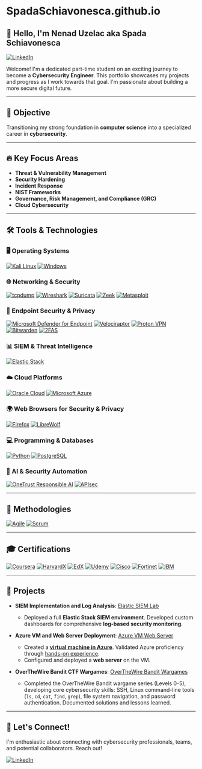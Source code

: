 # SpadaSchiavonesca.github.io

## 👋 Hello, I'm Nenad Uzelac aka Spada Schiavonesca

<a href="https://www.linkedin.com/in/nenaduzelac/" target="_blank"><img src="https://img.shields.io/badge/-LinkedIn-0A66C2?style=for-the-badge&logo=linkedin&logoColor=white" alt="LinkedIn"></a>

Welcome! I'm a dedicated part-time student on an exciting journey to become a **Cybersecurity Engineer**.  This portfolio showcases my projects and progress as I work towards that goal. I'm passionate about building a more secure digital future.

---

## 🎯 Objective

Transitioning my strong foundation in **computer science** into a specialized career in **cybersecurity**.

---

## 🔥 Key Focus Areas

*   **Threat & Vulnerability Management**
*   **Security Hardening**
*   **Incident Response**
*   **NIST Frameworks**
*   **Governance, Risk Management, and Compliance (GRC)**
*   **Cloud Cybersecurity**

---

## 🛠️ Tools & Technologies

### 🖥️ Operating Systems

<a href="https://www.kali.org/" target="_blank"><img src="https://img.shields.io/badge/Kali_Linux-557C94?style=for-the-badge&logo=kali-linux&logoColor=white" alt="Kali Linux"></a>
<a href="https://www.microsoft.com/en-us/windows/" target="_blank"><img src="https://img.shields.io/badge/Windows-0078D6?style=for-the-badge&logo=windows11&logoColor=white" alt="Windows"></a>

### 🌐 Networking & Security

<a href="https://www.tcpdump.org/" target="_blank"><img src="https://img.shields.io/badge/tcpdump-C70039?style=for-the-badge&logo=gnu-bash&logoColor=white" alt="tcpdump"></a>
<a href="https://www.wireshark.org/" target="_blank"><img src="https://img.shields.io/badge/Wireshark-1679A7?style=for-the-badge&logo=wireshark&logoColor=white" alt="Wireshark"></a>
<a href="https://suricata.io/" target="_blank"><img src="https://img.shields.io/badge/Suricata-EF3B2D?style=for-the-badge&logo=suricata&logoColor=white" alt="Suricata"></a>
<a href="https://zeek.org/" target="_blank"><img src="https://img.shields.io/badge/Zeek-777BB4?style=for-the-badge&logo=zeek&logoColor=white" alt="Zeek"></a>
<a href="https://www.metasploit.com/" target="_blank"><img src="https://img.shields.io/badge/Metasploit-2596CD?style=for-the-badge&logo=metasploit&logoColor=white" alt="Metasploit"></a>

### 🔐 Endpoint Security & Privacy

<a href="https://www.microsoft.com/en-us/security/business/threat-protection/endpoint-defender" target="_blank"><img src="https://img.shields.io/badge/Microsoft_Defender_for_Endpoint-5E5E5E?style=for-the-badge&logo=microsoftdefender&logoColor=white" alt="Microsoft Defender for Endpoint"></a>
<a href="https://www.rapid7.com/products/velociraptor/" target="_blank"><img src="https://img.shields.io/badge/Velociraptor-4B275F?style=for-the-badge&logo=velociraptor&logoColor=white" alt="Velociraptor"></a>
<a href="https://protonvpn.com/" target="_blank"><img src="https://img.shields.io/badge/Proton_VPN-2F4F4F?style=for-the-badge&logo=protonvpn&logoColor=white" alt="Proton VPN"></a>
<a href="https://bitwarden.com/" target="_blank"><img src="https://img.shields.io/badge/Bitwarden-175DDC?style=for-the-badge&logo=bitwarden&logoColor=white" alt="Bitwarden"></a>
<a href="https://2fas.com/" target="_blank"><img src="https://img.shields.io/badge/2FAS-EC1C24?style=for-the-badge&logo=2fas&logoColor=white" alt="2FAS"></a>

### 📊 SIEM & Threat Intelligence

<a href="https://www.elastic.co/elastic-stack" target="_blank"><img src="https://img.shields.io/badge/Elastic_Stack-005571?style=for-the-badge&logo=elastic&logoColor=white" alt="Elastic Stack"></a>

### ☁️ Cloud Platforms

<a href="https://www.oracle.com/cloud/" target="_blank"><img src="https://img.shields.io/badge/Oracle-F80000?style=for-the-badge&logo=oracle&logoColor=white" alt="Oracle Cloud"></a>
<a href="https://azure.microsoft.com/" target="_blank"><img src="https://img.shields.io/badge/Microsoft_Azure-0078D4?style=for-the-badge&logo=microsoftazure&logoColor=white" alt="Microsoft Azure"></a>

### 🌍 Web Browsers for Security & Privacy

<a href="https://www.mozilla.org/firefox/" target="_blank"><img src="https://img.shields.io/badge/Firefox-FF7139?style=for-the-badge&logo=firefoxbrowser&logoColor=white" alt="Firefox"></a>
<a href="https://librewolf.net/" target="_blank"><img src="https://img.shields.io/badge/LibreWolf-00ACFF?style=for-the-badge&logo=librewolf&logoColor=white" alt="LibreWolf"></a>

### 💻 Programming & Databases

<a href="https://www.python.org/" target="_blank"><img src="https://img.shields.io/badge/Python-4584b6?style=for-the-badge&logo=python&logoColor=ffde57" alt="Python"></a>
<a href="https://www.postgresql.org/" target="_blank"><img src="https://img.shields.io/badge/PostgreSQL-4169e1?style=for-the-badge&logo=postgresql&logoColor=white" alt="PostgreSQL"></a>

### 🤖 AI & Security Automation

<a href="https://www.onetrust.com/" target="_blank"><img src="https://img.shields.io/badge/OneTrust_Responsible_AI-00A9CE?style=for-the-badge&logo=onetrust&logoColor=white" alt="OneTrust Responsible AI"></a>
<a href="https://apisec.ai/" target="_blank"><img src="https://img.shields.io/badge/APIsec-0077B5?style=for-the-badge&logo=apigee&logoColor=white" alt="APIsec"></a>

---

## 📌 Methodologies

<a href="https://www.agilealliance.org/" target="_blank"><img src="https://img.shields.io/badge/Agile-5D5D5D?style=for-the-badge&logo=agile&logoColor=white" alt="Agile"></a>
<a href="https://www.scrum.org/" target="_blank"><img src="https://img.shields.io/badge/Scrum-0075B8?style=for-the-badge&logo=scrum&logoColor=white" alt="Scrum"></a>

---

## 🎓 Certifications
<a href="https://www.coursera.org/" target="_blank"><img src="https://img.shields.io/badge/Coursera-0056D2?style=for-the-badge&logo=Coursera&logoColor=white" alt="Coursera"></a>
<a href="https://www.vpal.harvard.edu/harvardx/" target="_blank"><img src="https://img.shields.io/badge/HarvardX-A51C30?style=for-the-badge&logo=Harvard&logoColor=white" alt="HarvardX"></a>
<a href="https://www.edx.org/" target="_blank"><img src="https://img.shields.io/badge/EdX-193A3E?style=for-the-badge&logo=edx&logoColor=white" alt="EdX"></a>
<a href="https://www.udemy.com/" target="_blank"><img src="https://img.shields.io/badge/Udemy-A435F0?style=for-the-badge&logo=Udemy&logoColor=white" alt="Udemy"></a>
<a href="https://www.cisco.com/" target="_blank"><img src="https://img.shields.io/badge/Cisco-1BA0D7?style=for-the-badge&logo=cisco&logoColor=white" alt="Cisco"></a>
<a href="https://www.fortinet.com/" target="_blank"><img src="https://img.shields.io/badge/Fortinet-EE3124?style=for-the-badge&logo=fortinet&logoColor=white" alt="Fortinet"></a>
<a href="https://www.ibm.com/" target="_blank"><img src="https://img.shields.io/badge/IBM-0069B8?style=for-the-badge&logo=ibm&logoColor=white" alt="IBM"></a>

---

## 🚀 Projects

* **SIEM Implementation and Log Analysis**: <a href="https://github.com/SpadaSchiavonesca/Elastic-SIEM-Lab" target="_blank">Elastic SIEM Lab</a>
    * Deployed a full **Elastic Stack SIEM environment**. Developed custom dashboards for comprehensive **log-based security monitoring**.

* **Azure VM and Web Server Deployment**: <a href="https://github.com/SpadaSchiavonesca/azure-vm-deployment/blob/main/README.md" target="_blank">Azure VM Web Server</a>
    * Created a **[virtual machine in Azure](https://scribehow.com/shared/Creating_a_Virtual_Machine_in_Azure_Portal__fYuQoaltQpCPlWh0tOfCaw)**. Validated Azure proficiency through [hands-on experience](https://coursera.org/verify/IWZG0IU9HQ90).
    * Configured and deployed a **web server** on the VM.

* **OverTheWire Bandit CTF Wargames**: <a href="https://github.com/SpadaSchiavonesca/CTF-OverTheWire-Bandit-Wargames" target="_blank">OverTheWire Bandit Wargames</a>
    * Completed the OverTheWire Bandit wargame series (Levels 0-5), developing core cybersecurity skills: SSH, Linux command-line tools (`ls`, `cd`, `cat`, `find`, `grep`), file system navigation, and password authentication. Documented solutions and lessons learned.

---

## 🤝 Let's Connect!

I'm enthusiastic about connecting with cybersecurity professionals, teams, and potential collaborators.  Reach out!

<a href="https://www.linkedin.com/in/nenaduzelac/" target="_blank"><img src="https://img.shields.io/badge/-LinkedIn-0A66C2?style=for-the-badge&logo=linkedin&logoColor=white" alt="LinkedIn"></a>
